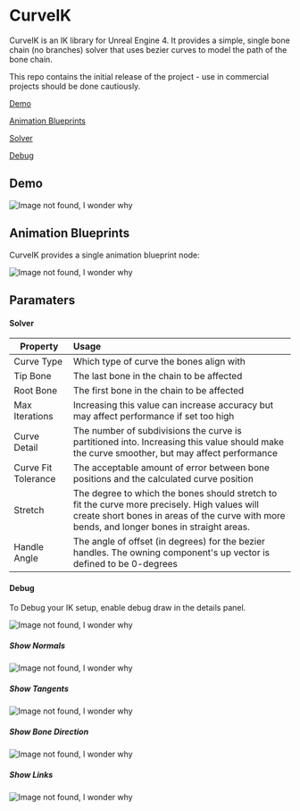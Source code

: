 # CurveIK

CurveIK is an IK library for Unreal Engine 4. It provides a simple, single bone chain (no branches) solver that uses bezier curves to model the path of the bone chain.

This repo contains the initial release of the project - use in commercial projects should be done cautiously.


[Demo](#demo)

[Animation Blueprints](#animation-blueprints)

[Solver](#solver)

[Debug](#debug)

## Demo

![Image not found, I wonder why](https://raw.githubusercontent.com/dharness/CurveIK/master/Docs/All_3_vs.gif)

## Animation Blueprints

CurveIK provides a single animation blueprint node:

![Image not found, I wonder why](https://raw.githubusercontent.com/dharness/CurveIK/master/Docs/AnimationBlueprintNode.png)

## Paramaters

#### Solver

| Property        | Usage           |
| ------------- |:-------------|
| Curve Type      | Which type of curve the bones align with |
| Tip Bone      | The last bone in the chain to be affected      |
| Root Bone | The first bone in the chain to be affected      |
| Max Iterations | Increasing this value can increase accuracy but may affect performance if set too high|
| Curve Detail | The number of subdivisions the curve is partitioned into. Increasing this value should make the curve smoother, but may affect performance |
| Curve Fit Tolerance | The acceptable amount of error between bone positions and the calculated curve position |
| Stretch | The degree to which the bones should stretch to fit the curve more precisely. High values will create short bones in areas of the curve with more bends, and longer bones in straight areas. |
| Handle Angle | The angle of offset (in degrees) for the bezier handles. The owning component's up vector is defined to be 0-degrees |


#### Debug

To Debug your IK setup, enable debug draw in the details panel.

![Image not found, I wonder why](https://raw.githubusercontent.com/dharness/CurveIK/master/Docs/debug.gif)


##### Show Normals
![Image not found, I wonder why](https://raw.githubusercontent.com/dharness/CurveIK/master/Docs/ShowNormals.png)
##### Show Tangents
![Image not found, I wonder why](https://raw.githubusercontent.com/dharness/CurveIK/master/Docs/ShowTangents.png)
##### Show Bone Direction
![Image not found, I wonder why](https://raw.githubusercontent.com/dharness/CurveIK/master/Docs/ShowBoneDirection.png)
##### Show Links
![Image not found, I wonder why](https://raw.githubusercontent.com/dharness/CurveIK/master/Docs/ShowLinks.png)